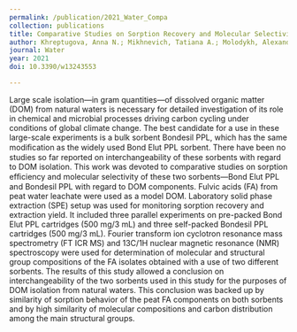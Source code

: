 ```yaml
---
permalink: /publication/2021_Water_Compa
collection: publications
title: Comparative Studies on Sorption Recovery and Molecular Selectivity of Bondesil PPL versus Bond Elut PPL Sorbents with Regard to Fulvic Acids
author: Khreptugova, Anna N.; Mikhnevich, Tatiana A.; Molodykh, Alexandra A.; Melnikova, Sofia V.; Konstantinov, Andrey I.; Rukhovich, Gleb D.; Volikov, Alexander B.; Perminova, Irina V.
journal: Water
year: 2021
doi: 10.3390/w13243553

---
```


Large scale isolation—in gram quantities—of dissolved organic matter (DOM) from natural waters is necessary for detailed investigation of its role in chemical and microbial processes driving carbon cycling under conditions of global climate change. The best candidate for a use in these large-scale experiments is a bulk sorbent Bondesil PPL, which has the same modiﬁcation as the widely used Bond Elut PPL sorbent. There have been no studies so far reported on interchangeability of these sorbents with regard to DOM isolation. This work was devoted to comparative studies on sorption efﬁciency and molecular selectivity of these two sorbents—Bond Elut PPL and Bondesil PPL with regard to DOM components. Fulvic acids (FA) from peat water leachate were used as a model DOM. Laboratory solid phase extraction (SPE) setup was used for monitoring sorption recovery and extraction yield. It included three parallel experiments on pre-packed Bond Elut PPL cartridges (500 mg/3 mL) and three self-packed Bondesil PPL cartridges (500 mg/3 mL). Fourier transform ion cyclotron resonance mass spectrometry (FT ICR MS) and 13C/1H nuclear magnetic resonance (NMR) spectroscopy were used for determination of molecular and structural group compositions of the FA isolates obtained with a use of two different sorbents. The results of this study allowed a conclusion on interchangeability of the two sorbents used in this study for the purposes of DOM isolation from natural waters. This conclusion was backed up by similarity of sorption behavior of the peat FA components on both sorbents and by high similarity of molecular compositions and carbon distribution among the main structural groups.
